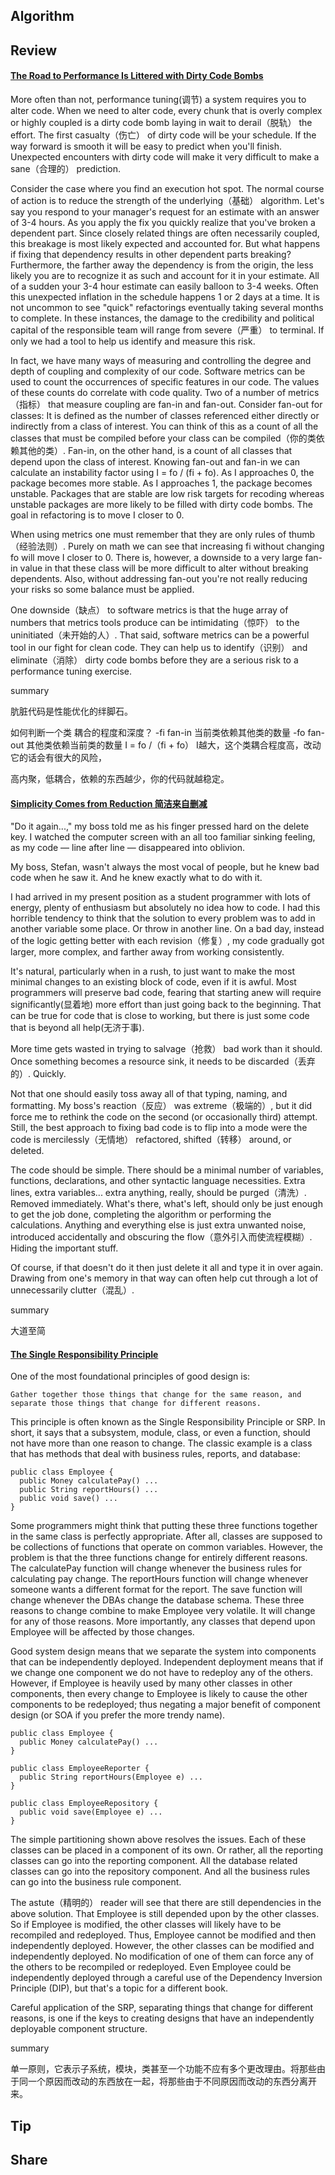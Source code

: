 ## Algorithm

## Review
#### [The Road to Performance Is Littered with Dirty Code Bombs](https://97-things-every-x-should-know.gitbooks.io/97-things-every-programmer-should-know/content/en/thing_74/)
More often than not, performance tuning(调节) a system requires you to alter code. When we need to alter code, every chunk that is overly complex or highly coupled is a dirty code bomb laying in wait to derail（脱轨） the effort. The first casualty（伤亡） of dirty code will be your schedule. If the way forward is smooth it will be easy to predict when you'll finish. Unexpected encounters with dirty code will make it very difficult to make a sane（合理的） prediction.

Consider the case where you find an execution hot spot. The normal course of action is to reduce the strength of the underlying（基础） algorithm. Let's say you respond to your manager's request for an estimate with an answer of 3-4 hours. As you apply the fix you quickly realize that you've broken a dependent part. Since closely related things are often necessarily coupled, this breakage is most likely expected and accounted for. But what happens if fixing that dependency results in other dependent parts breaking? Furthermore, the farther away the dependency is from the origin, the less likely you are to recognize it as such and account for it in your estimate. All of a sudden your 3-4 hour estimate can easily balloon to 3-4 weeks. Often this unexpected inflation in the schedule happens 1 or 2 days at a time. It is not uncommon to see "quick" refactorings eventually taking several months to complete. In these instances, the damage to the credibility and political capital of the responsible team will range from severe（严重） to terminal. If only we had a tool to help us identify and measure this risk.

In fact, we have many ways of measuring and controlling the degree and depth of coupling and complexity of our code. Software metrics can be used to count the occurrences of specific features in our code. The values of these counts do correlate with code quality. Two of a number of metrics（指标） that measure coupling are fan-in and fan-out. Consider fan-out for classes: It is defined as the number of classes referenced either directly or indirectly from a class of interest. You can think of this as a count of all the classes that must be compiled before your class can be compiled（你的类依赖其他的类）. Fan-in, on the other hand, is a count of all classes that depend upon the class of interest. Knowing fan-out and fan-in we can calculate an instability factor using I = fo / (fi + fo). As I approaches 0, the package becomes more stable. As I approaches 1, the package becomes unstable. Packages that are stable are low risk targets for recoding whereas unstable packages are more likely to be filled with dirty code bombs. The goal in refactoring is to move I closer to 0.

When using metrics one must remember that they are only rules of thumb（经验法则）. Purely on math we can see that increasing fi without changing fo will move I closer to 0. There is, however, a downside to a very large fan-in value in that these class will be more difficult to alter without breaking dependents. Also, without addressing fan-out you're not really reducing your risks so some balance must be applied.

One downside（缺点） to software metrics is that the huge array of numbers that metrics tools produce can be intimidating（惊吓） to the uninitiated（未开始的人）. That said, software metrics can be a powerful tool in our fight for clean code. They can help us to identify（识别） and eliminate（消除） dirty code bombs before they are a serious risk to a performance tuning exercise.

summary

肮脏代码是性能优化的绊脚石。

如何判断一个类 耦合的程度和深度？
-fi fan-in 当前类依赖其他类的数量
-fo fan-out 其他类依赖当前类的数量
I = fo /（fi + fo） I越大，这个类耦合程度高，改动它的话会有很大的风险，

高内聚，低耦合，依赖的东西越少，你的代码就越稳定。

#### [Simplicity Comes from Reduction 简洁来自删减](https://97-things-every-x-should-know.gitbooks.io/97-things-every-programmer-should-know/content/en/thing_75/)
"Do it again...," my boss told me as his finger pressed hard on the delete key. I watched the computer screen with an all too familiar sinking feeling, as my code — line after line — disappeared into oblivion.

My boss, Stefan, wasn't always the most vocal of people, but he knew bad code when he saw it. And he knew exactly what to do with it.

I had arrived in my present position as a student programmer with lots of energy, plenty of enthusiasm but absolutely no idea how to code. I had this horrible tendency to think that the solution to every problem was to add in another variable some place. Or throw in another line. On a bad day, instead of the logic getting better with each revision（修复）, my code gradually got larger, more complex, and farther away from working consistently.

It's natural, particularly when in a rush, to just want to make the most minimal changes to an existing block of code, even if it is awful. Most programmers will preserve bad code, fearing that starting anew will require significantly(显着地) more effort than just going back to the beginning. That can be true for code that is close to working, but there is just some code that is beyond all help(无济于事).

More time gets wasted in trying to salvage（抢救） bad work than it should. Once something becomes a resource sink, it needs to be discarded（丢弃的）. Quickly.

Not that one should easily toss away all of that typing, naming, and formatting. My boss's reaction（反应） was extreme（极端的）, but it did force me to rethink the code on the second (or occasionally third) attempt. Still, the best approach to fixing bad code is to flip into a mode were the code is mercilessly（无情地） refactored, shifted（转移） around, or deleted.

The code should be simple. There should be a minimal number of variables, functions, declarations, and other syntactic language necessities. Extra lines, extra variables... extra anything, really, should be purged（清洗）. Removed immediately. What's there, what's left, should only be just enough to get the job done, completing the algorithm or performing the calculations. Anything and everything else is just extra unwanted noise, introduced accidentally and obscuring the flow（意外引入而使流程模糊）. Hiding the important stuff.

Of course, if that doesn't do it then just delete it all and type it in over again. Drawing from one's memory in that way can often help cut through a lot of unnecessarily clutter（混乱）.

summary

大道至简
#### [The Single Responsibility Principle](https://97-things-every-x-should-know.gitbooks.io/97-things-every-programmer-should-know/content/en/thing_76/)
One of the most foundational principles of good design is:
```
Gather together those things that change for the same reason, and separate those things that change for different reasons.
```
This principle is often known as the Single Responsibility Principle or SRP. In short, it says that a subsystem, module, class, or even a function, should not have more than one reason to change. The classic example is a class that has methods that deal with business rules, reports, and database:
```
public class Employee {
  public Money calculatePay() ...
  public String reportHours() ...
  public void save() ...
}

```
Some programmers might think that putting these three functions together in the same class is perfectly appropriate. After all, classes are supposed to be collections of functions that operate on common variables. However, the problem is that the three functions change for entirely different reasons. The calculatePay function will change whenever the business rules for calculating pay change. The reportHours function will change whenever someone wants a different format for the report. The save function will change whenever the DBAs change the database schema. These three reasons to change combine to make Employee very volatile. It will change for any of those reasons. More importantly, any classes that depend upon Employee will be affected by those changes.

Good system design means that we separate the system into components that can be independently deployed. Independent deployment means that if we change one component we do not have to redeploy any of the others. However, if Employee is heavily used by many other classes in other components, then every change to Employee is likely to cause the other components to be redeployed; thus negating a major benefit of component design (or SOA if you prefer the more trendy name).

```
public class Employee {
  public Money calculatePay() ...
}

public class EmployeeReporter {
  public String reportHours(Employee e) ...
}

public class EmployeeRepository {
  public void save(Employee e) ...
}
```
The simple partitioning shown above resolves the issues. Each of these classes can be placed in a component of its own. Or rather, all the reporting classes can go into the reporting component. All the database related classes can go into the repository component. And all the business rules can go into the business rule component.

The astute（精明的） reader will see that there are still dependencies in the above solution. That Employee is still depended upon by the other classes. So if Employee is modified, the other classes will likely have to be recompiled and redeployed. Thus, Employee cannot be modified and then independently deployed. However, the other classes can be modified and independently deployed. No modification of one of them can force any of the others to be recompiled or redeployed. Even Employee could be independently deployed through a careful use of the Dependency Inversion Principle (DIP), but that's a topic for a different book.

Careful application of the SRP, separating things that change for different reasons, is one if the keys to creating designs that have an independently deployable component structure.

summary

单一原则，它表示子系统，模块，类甚至一个功能不应有多个更改理由。将那些由于同一个原因而改动的东西放在一起，将那些由于不同原因而改动的东西分离开来。

## Tip

## Share

